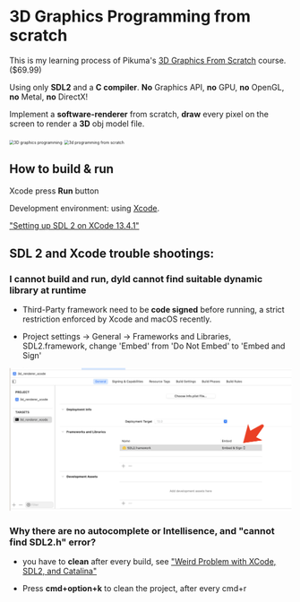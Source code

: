 # 3D Graphics Programming from scratch

This is my learning process of Pikuma's [3D Graphics From Scratch](https://pikuma.com/courses/learn-3d-computer-graphics-programming) course.  ($69.99)

Using only **SDL2** and a **C compiler**. **No** Graphics API, **no** GPU, **no** OpenGL, **no** Metal, **no** DirectX!

Implement a **software-renderer** from scratch, **draw** every pixel on the screen to render a **3D** obj model file.

<img src="https://pikuma.com/images/courses/3dgraphics/box.png" alt="3D graphics programming" style="zoom:50%;" />

<img src="https://pikuma.com/images/courses/3dgraphics/f-22.gif" alt="3d programming from scratch" style="zoom:50%;" />


## How to build & run

Xcode press **Run** button

Development environment: using [Xcode](https://developer.apple.com/xcode/).

["Setting up SDL 2 on XCode 13.4.1"](https://lazyfoo.net/tutorials/SDL/01_hello_SDL/mac/xcode/index.php)

## SDL 2 and Xcode trouble shootings: 
### I cannot build and run, dyld cannot find suitable dynamic library at runtime

- Third-Party framework need to be **code signed** before running, a strict restriction enforced by Xcode and macOS recently.

- Project settings -> General -> Frameworks and Libraries, SDL2.framework, change 'Embed' from 'Do Not Embed' to 'Embed and Sign'

![Code signing for SDL2.framework](./WX20230125-110626%402x.png)

### Why there are no autocomplete or Intellisence, and "cannot find SDL2.h" error? 
- you have to **clean** after every build, see ["Weird Problem with XCode, SDL2, and Catalina"](https://discourse.libsdl.org/t/weird-problem-with-xcode-sdl2-and-catalina/27411/1)

- Press **cmd+option+k** to clean the project, after every cmd+r